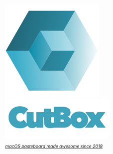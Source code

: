 ![](https://github.com/cutbox/CutBox/raw/master/CutBox/CutBox/GraphicAssets/cutbox-release-icon.png) ![](https://github.com/cutbox/cutbox.github.io/raw/master/images/cutbox-logo-text.png)

[_macOS pasteboard made awesome since 2018_](https://cutbox.github.io)



